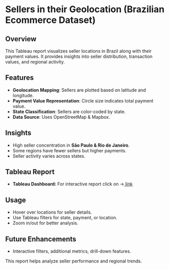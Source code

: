 # Sellers in their Geolocation (Brazilian Ecommerce Dataset)

## Overview

This Tableau report visualizes seller locations in Brazil along with their payment values. It provides insights into seller distribution, transaction values, and regional activity.

## Features

- **Geolocation Mapping**: Sellers are plotted based on latitude and longitude.
- **Payment Value Representation**: Circle size indicates total payment value.
- **State Classification**: Sellers are color-coded by state.
- **Data Source**: Uses OpenStreetMap & Mapbox.

## Insights

- High seller concentration in **São Paulo & Rio de Janeiro**.
- Some regions have fewer sellers but higher payments.
- Seller activity varies across states.

## Tableau Report

- **Tableau Dashboard:** For interactive report click on ->[ link](https://public.tableau.com/views/Brazilian_ecommerce_datasetsellers_in_their_geolocation/SellersintheirGeolocation?:language=en-US&:sid=&:redirect=auth&:display_count=n&:origin=viz_share_link)
  
## Usage

- Hover over locations for seller details.
- Use Tableau filters for state, payment, or location.
- Zoom in/out for better analysis.

## Future Enhancements

- Interactive filters, additional metrics, drill-down features.

This report helps analyze seller performance and regional trends.

